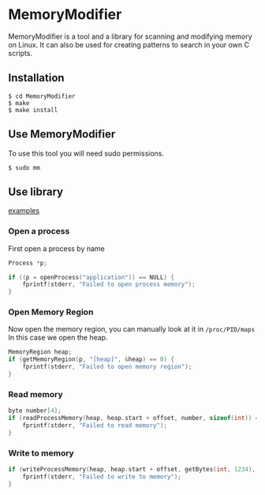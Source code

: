 # MemoryModifier

MemoryModifier is a tool and a library for scanning and modifying memory on Linux.
It can also be used for creating patterns to search in your own C scripts.

## Installation

```
$ cd MemoryModifier 
$ make 
$ make install 
```

## Use MemoryModifier

To use this tool you will need sudo permissions.

```
$ sudo mm
```

## Use library

[examples](https://github.com/danielfvm/MemoryModifier/tree/master/examples)

### Open a process
First open a process by name
```c
Process *p;

if ((p = openProcess("application")) == NULL) {
    fprintf(stderr, "Failed to open process memory");
}
```

### Open Memory Region
Now open the memory region, you can manually look at it in ``/proc/PID/maps``
In this case we open the heap.
```c
MemoryRegion heap;
if (getMemoryRegion(p, "[heap]", &heap) == 0) {
    fprintf(stderr, "Failed to open memory region");
}
```

### Read memory
```c
byte number[4];
if (readProcessMemory(heap, heap.start + offset, number, sizeof(int)) == 0) {
    fprintf(stderr, "Failed to read memory");
}
```

### Write to memory
```c
if (writeProcessMemory(heap, heap.start + offset, getBytes(int, 1234), sizeof(int)) == 0) {
    fprintf(stderr, "Failed to write to memory");
}
```
